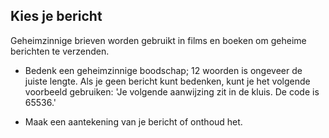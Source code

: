 ## Kies je bericht

Geheimzinnige brieven worden gebruikt in films en boeken om geheime berichten te verzenden.

+ Bedenk een geheimzinnige boodschap; 12 woorden is ongeveer de juiste lengte. Als je geen bericht kunt bedenken, kunt je het volgende voorbeeld gebruiken: 'Je volgende aanwijzing zit in de kluis. De code is 65536.'

+ Maak een aantekening van je bericht of onthoud het.